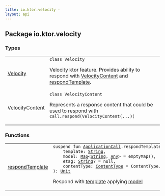 ```yaml
---
title: io.ktor.velocity - 
layout: api
---
```




## Package io.ktor.velocity

### Types

<table class="api-docs-table">
<tbody>
<tr>
<td markdown="1">

<a href="-velocity/index.html">Velocity</a>


</td>
<td markdown="1">
<div class="signature"><code><span class="keyword">class </span><span class="identifier">Velocity</span></code></div>

Velocity ktor feature. Provides ability to respond with <a href="-velocity-content/index.html">VelocityContent</a> and <a href="respond-template.html">respondTemplate</a>.


</td>
</tr>
<tr>
<td markdown="1">

<a href="-velocity-content/index.html">VelocityContent</a>


</td>
<td markdown="1">
<div class="signature"><code><span class="keyword">class </span><span class="identifier">VelocityContent</span></code></div>

Represents a response content that could be used to respond with <code>call.respond(VelocityContent(...))</code>


</td>
</tr>
</tbody>
</table>

### Functions

<table class="api-docs-table">
<tbody>
<tr>
<td markdown="1">

<a href="respond-template.html">respondTemplate</a>


</td>
<td markdown="1">
<div class="signature"><code><span class="keyword">suspend</span> <span class="keyword">fun </span><a href="../io.ktor.application/-application-call/index.html"><span class="identifier">ApplicationCall</span></a><span class="symbol">.</span><span class="identifier">respondTemplate</span><span class="symbol">(</span><br/>&nbsp;&nbsp;&nbsp;&nbsp;<span class="parameterName" id="io.ktor.velocity$respondTemplate(io.ktor.application.ApplicationCall, kotlin.String, kotlin.collections.Map((kotlin.String, kotlin.Any)), kotlin.String, io.ktor.http.ContentType)/template">template</span><span class="symbol">:</span>&nbsp;<a href="https://kotlinlang.org/api/latest/jvm/stdlib/kotlin/-string/index.html"><span class="identifier">String</span></a><span class="symbol">, </span><br/>&nbsp;&nbsp;&nbsp;&nbsp;<span class="parameterName" id="io.ktor.velocity$respondTemplate(io.ktor.application.ApplicationCall, kotlin.String, kotlin.collections.Map((kotlin.String, kotlin.Any)), kotlin.String, io.ktor.http.ContentType)/model">model</span><span class="symbol">:</span>&nbsp;<a href="https://kotlinlang.org/api/latest/jvm/stdlib/kotlin.collections/-map/index.html"><span class="identifier">Map</span></a><span class="symbol">&lt;</span><a href="https://kotlinlang.org/api/latest/jvm/stdlib/kotlin/-string/index.html"><span class="identifier">String</span></a><span class="symbol">,</span>&nbsp;<a href="https://kotlinlang.org/api/latest/jvm/stdlib/kotlin/-any/index.html"><span class="identifier">Any</span></a><span class="symbol">&gt;</span>&nbsp;<span class="symbol">=</span>&nbsp;emptyMap()<span class="symbol">, </span><br/>&nbsp;&nbsp;&nbsp;&nbsp;<span class="parameterName" id="io.ktor.velocity$respondTemplate(io.ktor.application.ApplicationCall, kotlin.String, kotlin.collections.Map((kotlin.String, kotlin.Any)), kotlin.String, io.ktor.http.ContentType)/etag">etag</span><span class="symbol">:</span>&nbsp;<a href="https://kotlinlang.org/api/latest/jvm/stdlib/kotlin/-string/index.html"><span class="identifier">String</span></a><span class="symbol">?</span>&nbsp;<span class="symbol">=</span>&nbsp;null<span class="symbol">, </span><br/>&nbsp;&nbsp;&nbsp;&nbsp;<span class="parameterName" id="io.ktor.velocity$respondTemplate(io.ktor.application.ApplicationCall, kotlin.String, kotlin.collections.Map((kotlin.String, kotlin.Any)), kotlin.String, io.ktor.http.ContentType)/contentType">contentType</span><span class="symbol">:</span>&nbsp;<a href="../io.ktor.http/-content-type/index.html"><span class="identifier">ContentType</span></a>&nbsp;<span class="symbol">=</span>&nbsp;ContentType.Text.Html.withCharset(Charsets.UTF_8)<br/><span class="symbol">)</span><span class="symbol">: </span><a href="https://kotlinlang.org/api/latest/jvm/stdlib/kotlin/-unit/index.html"><span class="identifier">Unit</span></a></code></div>

Respond with <a href="respond-template.html#io.ktor.velocity$respondTemplate(io.ktor.application.ApplicationCall, kotlin.String, kotlin.collections.Map((kotlin.String, kotlin.Any)), kotlin.String, io.ktor.http.ContentType)/template">template</a> applying <a href="respond-template.html#io.ktor.velocity$respondTemplate(io.ktor.application.ApplicationCall, kotlin.String, kotlin.collections.Map((kotlin.String, kotlin.Any)), kotlin.String, io.ktor.http.ContentType)/model">model</a>


</td>
</tr>
</tbody>
</table>
